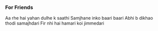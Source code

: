 ### For Friends

Aa rhe hai yahan dulhe k saathi
Samjhane inko baari baari
Abhi b dikhao thodi samajhdari
Fir nhi hai hamari koi jimmedari
